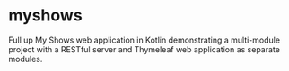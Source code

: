 # myshows
Full up My Shows web application in Kotlin demonstrating a multi-module project with a RESTful server and Thymeleaf web 
application as separate modules.
